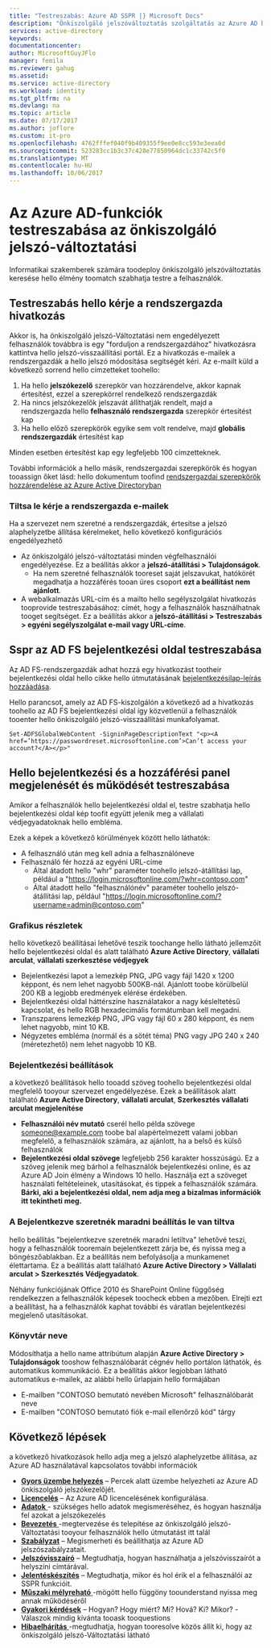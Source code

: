 ```yaml
---
title: "Testreszabás: Azure AD SSPR |} Microsoft Docs"
description: "Önkiszolgáló jelszóváltoztatás szolgáltatás az Azure AD beállítások testreszabása"
services: active-directory
keywords: 
documentationcenter: 
author: MicrosoftGuyJFlo
manager: femila
ms.reviewer: gahug
ms.assetid: 
ms.service: active-directory
ms.workload: identity
ms.tgt_pltfrm: na
ms.devlang: na
ms.topic: article
ms.date: 07/17/2017
ms.author: joflore
ms.custom: it-pro
ms.openlocfilehash: 4762fffef040f9b409355f9ee0e8cc593e3eea0d
ms.sourcegitcommit: 523283cc1b3c37c428e77850964dc1c33742c5f0
ms.translationtype: MT
ms.contentlocale: hu-HU
ms.lasthandoff: 10/06/2017
---
```

# <a name="customize-azure-ad-functionality-for-self-service-password-reset"></a>Az Azure AD-funkciók testreszabása az önkiszolgáló jelszó-változtatási

Informatikai szakemberek számára toodeploy önkiszolgáló jelszóváltoztatás keresése hello élmény toomatch szabhatja testre a felhasználók.

## <a name="customize-hello-contact-your-administrator-link"></a>Testreszabás hello kérje a rendszergazda hivatkozás

Akkor is, ha önkiszolgáló jelszó-Változtatási nem engedélyezett felhasználók továbbra is egy "forduljon a rendszergazdához" hivatkozásra kattintva hello jelszó-visszaállítási portál.  Ez a hivatkozás e-mailek a rendszergazdák a hello jelszó módosítása segítségét kéri. Az e-mailt küld a következő sorrend hello címzetteket toohello:

1. Ha hello **jelszókezelő** szerepkör van hozzárendelve, akkor kapnak értesítést, ezzel a szerepkörrel rendelkező rendszergazdák
2. Ha nincs jelszókezelők jelszavát állíthatják rendelt, majd a rendszergazda hello **felhasználó rendszergazda** szerepkör értesítést kap
3. Ha hello előző szerepkörök egyike sem volt rendelve, majd **globális rendszergazdák** értesítést kap

Minden esetben értesítést kap egy legfeljebb 100 címzetteknek.

További információk a hello másik, rendszergazdai szerepkörök és hogyan tooassign őket lásd: hello dokumentum toofind [rendszergazdai szerepkörök hozzárendelése az Azure Active Directoryban](active-directory-assign-admin-roles.md)

### <a name="disable-contact-your-administrator-emails"></a>Tiltsa le kérje a rendszergazda e-mailek

Ha a szervezet nem szeretné a rendszergazdák, értesítse a jelszó alaphelyzetbe állítása kérelmeket, hello következő konfigurációs engedélyezhető

* Az önkiszolgáló jelszó-változtatási minden végfelhasználói engedélyezése. Ez a beállítás akkor a **jelszó-átállítási > Tulajdonságok**.
    * Ha nem szeretné felhasználók tooreset saját jelszavukat, hatókörét megadhatja a hozzáférés tooan üres csoport **ezt a beállítást nem ajánlott**.
* A webalkalmazás URL-cím és a mailto hello segélyszolgálat hivatkozás tooprovide testreszabásához: címét, hogy a felhasználók használhatnak tooget segítséget. Ez a beállítás akkor a **jelszó-átállítási > Testreszabás > egyéni segélyszolgálat e-mail vagy URL-címe**.

## <a name="customize-adfs-sign-in-page-for-sspr"></a>Sspr az AD FS bejelentkezési oldal testreszabása

Az AD FS-rendszergazdák adhat hozzá egy hivatkozást tootheir bejelentkezési oldal hello cikke hello útmutatásának [bejelentkezésilap-leírás hozzáadása](https://docs.microsoft.com/windows-server/identity/ad-fs/operations/add-sign-in-page-description).

Hello parancsot, amely az AD FS-kiszolgálón a következő ad a hivatkozás toohello az AD FS bejelentkezési oldal így közvetlenül a felhasználók tooenter hello önkiszolgáló jelszó-visszaállítási munkafolyamat.

``` Set-ADFSGlobalWebContent -SigninPageDescriptionText "<p><A href=’https://passwordreset.microsoftonline.com’>Can’t access your account?</A></p>" ```

## <a name="customize-hello-sign-in-and-access-panel-look-and-feel"></a>Hello bejelentkezési és a hozzáférési panel megjelenését és működését testreszabása

Amikor a felhasználók hello bejelentkezési oldal el, testre szabhatja hello bejelentkezési oldal kép toofit együtt jelenik meg a vállalati védjegyadatoknak hello embléma.

Ezek a képek a következő körülmények között hello láthatók:

* A felhasználó után meg kell adnia a felhasználóneve
* Felhasználó fér hozzá az egyéni URL-címe
    * Által átadott hello "whr" paraméter toohello jelszó-átállítási lap, például a "https://login.microsoftonline.com/?whr=contoso.com"
    * Által átadott hello "felhasználónév" paraméter toohello jelszó-átállítási lap, például "https://login.microsoftonline.com/?username=admin@contoso.com"

### <a name="graphics-details"></a>Grafikus részletek

hello következő beállításai lehetővé teszik toochange hello látható jellemzőit hello bejelentkezési oldal és alatt található **Azure Active Directory**, **vállalati arculat**, **vállalati szerkesztése védjegyek**

* Bejelentkezési lapot a lemezkép PNG, JPG vagy fájl 1420 x 1200 képpont, és nem lehet nagyobb 500KB-nál. Ajánlott toobe körülbelül 200 KB a legjobb eredmények elérése érdekében.
* Bejelentkezési oldal háttérszíne használatakor a nagy késleltetésű kapcsolat, és hello RGB hexadecimális formátumban kell megadni.
* Transzparens lemezkép PNG, JPG vagy fájl 60 x 280 képpont, és nem lehet nagyobb, mint 10 KB.
* Négyzetes embléma (normál és a sötét téma) PNG vagy JPG 240 x 240 (méretezhető) nem lehet nagyobb 10 KB.

### <a name="sign-in-text-options"></a>Bejelentkezési beállítások

a következő beállítások hello tooadd szöveg toohello bejelentkezési oldal megfelelő tooyour szervezet engedélyezése. Ezek a beállítások alatt található **Azure Active Directory**, **vállalati arculat**, **Szerkesztés vállalati arculat megjelenítése**

* **Felhasználói név mutató** cserél hello példa szövege someone@example.com toobe bal alapértelmezett valami jobban megfelelő, a felhasználók számára, az ajánlott, ha a belső és külső felhasználók
* **Bejelentkezési oldal szövege** legfeljebb 256 karakter hosszúságú. Ez a szöveg jelenik meg bárhol a felhasználók bejelentkezési online, és az Azure AD Join élmény a Windows 10 hello. Használja ezt a szöveget használati feltételeinek, utasításokat, és tippek a felhasználók számára. **Bárki, aki a bejelentkezési oldal, nem adja meg a bizalmas információk itt tekintheti meg.**

### <a name="keep-me-signed-in-disabled"></a>A Bejelentkezve szeretnék maradni beállítás le van tiltva

hello beállítás "bejelentkezve szeretnék maradni letiltva" lehetővé teszi, hogy a felhasználók tooremain bejelentkezett zárja be, és nyissa meg a böngészőablakban. Ez a beállítás nem befolyásolja a munkamenet élettartama. Ez a beállítás alatt található **Azure Active Directory > Vállalati arculat > Szerkesztés Védjegyadatok**.

Néhány funkciójának Office 2010 és SharePoint Online függőség rendelkezzen a felhasználók képesek toocheck ebben a mezőben. Elrejti ezt a beállítást, ha a felhasználók kaphat további és váratlan bejelentkezési megjelenő utasításokat.

### <a name="directory-name"></a>Könyvtár neve

Módosíthatja a hello name attribútum alapján **Azure Active Directory > Tulajdonságok** tooshow felhasználóbarát cégnév hello portálon láthatók, és automatikus kommunikáció. Ez a beállítás akkor legjobban látható automatikus e-mailek, az alábbi hello űrlapjain hello formájában

* E-mailben "CONTOSO bemutató nevében Microsoft" felhasználóbarát neve
* E-mailben "CONTOSO bemutató fiók e-mail ellenőrző kód" tárgy

## <a name="next-steps"></a>Következő lépések

a következő hivatkozások hello adja meg a jelszó alaphelyzetbe állítása, az Azure AD használatával kapcsolatos további információk

* [**Gyors üzembe helyezés**](active-directory-passwords-getting-started.md) – Percek alatt üzembe helyezheti az Azure AD önkiszolgáló jelszókezelőjét. 
* [**Licencelés**](active-directory-passwords-licensing.md) – Az Azure AD licencelésének konfigurálása.
* [**Adatok** ](active-directory-passwords-data.md) - szükséges hello adatok megismeréséhez, és hogyan használja fel azokat a jelszókezelés
* [**Bevezetés** ](active-directory-passwords-best-practices.md) -megtervezése és telepítése az önkiszolgáló jelszó-Változtatási tooyour felhasználók hello útmutatást itt talál
* [**Szabályzat**](active-directory-passwords-policy.md) – Megismerheti és beállíthatja az Azure AD jelszószabályzatait.
* [**Jelszóvisszaíró**](active-directory-passwords-writeback.md) – Megtudhatja, hogyan használhatja a jelszóvisszaírót a helyszíni címtárával.
* [**Jelentéskészítés**](active-directory-passwords-reporting.md) – Megtudhatja, mikor és hol érik el a felhasználói az SSPR funkcióit.
* [**Műszaki mélyreható** ](active-directory-passwords-how-it-works.md) -mögött hello függöny toounderstand nyissa meg annak működéséről
* [**Gyakori kérdések**](active-directory-passwords-faq.md) – Hogyan? Hogy miért? Mi? Hová? Ki? Mikor? -Válaszok mindig kívánta tooask tooquestions
* [**Hibaelhárítás** ](active-directory-passwords-troubleshoot.md) -megtudhatja, hogyan tooresolve közös állít ki, hogy az önkiszolgáló jelszó-Változtatási látható

